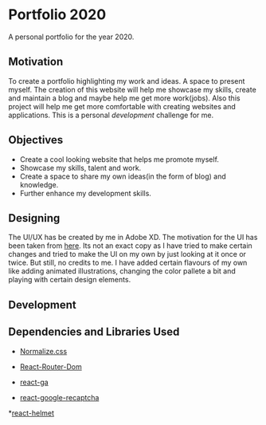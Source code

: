 # Portfolio 2020

A personal portfolio for the year 2020. 

## Motivation

To create a portfolio highlighting my work and ideas. A space to present myself. The creation of this website will help me showcase my skills, create and maintain a blog and maybe help me get more work(jobs). Also this project will help me get more comfortable with creating websites and applications. This is a personal *development* challenge for me.


##  Objectives

*   Create a cool looking website that helps me promote myself.
*   Showcase my skills, talent and work.
*   Create a space to share my own ideas(in the form of blog) and knowledge.
*   Further enhance my development skills.

##  Designing  
The UI/UX has be created by me in Adobe XD. The motivation for the UI has been taken from [here](https://quadangles.com/). Its not an exact copy as I have tried to make certain changes and tried to make the UI on my own by just looking at it once or twice. But still, no credits to me. I have added certain flavours of my own like adding animated illustrations, changing the color pallete a bit and playing with certain design elements. 


## Development

## Dependencies and Libraries Used

* [Normalize.css](https://necolas.github.io/normalize.css/)

* [React-Router-Dom](https://reacttraining.com/react-router/)

* [react-ga](https://www.npmjs.com/package/react-ga)

* [react-google-recaptcha](https://www.npmjs.com/package/react-google-recaptcha)

*[react-helmet](https://www.npmjs.com/package/react-helmet)